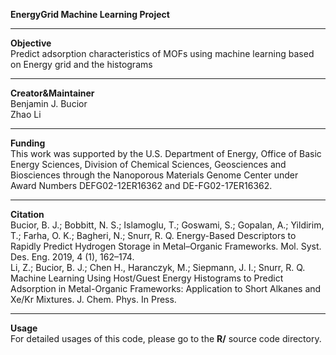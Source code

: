 **EnergyGrid Machine Learning Project**<br/>
_____
**Objective**<br/>
Predict adsorption characteristics of MOFs using machine learning based on Energy grid and the histograms<br/>
_____
**Creator&Maintainer**<br/>
Benjamin J. Bucior<br/>
Zhao Li<br/>
_____
**Funding**<br/>
This work was supported by the U.S. Department of Energy, Office of Basic Energy Sciences, Division of Chemical Sciences, Geosciences and Biosciences through the Nanoporous Materials Genome Center under Award Numbers DEFG02-12ER16362 and DE-FG02-17ER16362. <br/>
_____
**Citation**<br/>
Bucior, B. J.; Bobbitt, N. S.; Islamoglu, T.; Goswami, S.; Gopalan, A.; Yildirim, T.; Farha, O. K.; Bagheri, N.; Snurr, R. Q. Energy-Based Descriptors to Rapidly Predict Hydrogen Storage in Metal–Organic Frameworks. Mol. Syst. Des. Eng. 2019, 4 (1), 162–174. <br/>
Li, Z.; Bucior, B. J.; Chen H., Haranczyk, M.; Siepmann, J. I.; Snurr, R. Q. 	Machine Learning Using Host/Guest Energy Histograms to Predict Adsorption in Metal-Organic Frameworks: Application to Short Alkanes and Xe/Kr Mixtures. J. Chem. Phys. In Press.
_____
**Usage**<br/>
For detailed usages of this code, please go to the **R/** source code directory. <br/>
